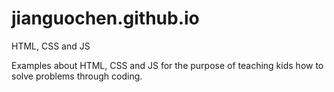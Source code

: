 # jianguochen.github.io
HTML, CSS and JS

Examples about HTML, CSS and JS for the purpose of teaching kids how to solve problems through coding.
